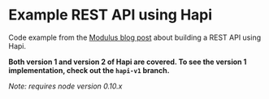 Example REST API using Hapi
===========================

Code example from the
[Modulus blog post](http://blog.modulus.io/nodejs-and-hapi-create-rest-api)
about building a REST API using Hapi.

**Both version 1 and version 2 of Hapi are covered. To see the version 1
implementation, check out the `hapi-v1` branch.**

_Note: requires node version 0.10.x_
